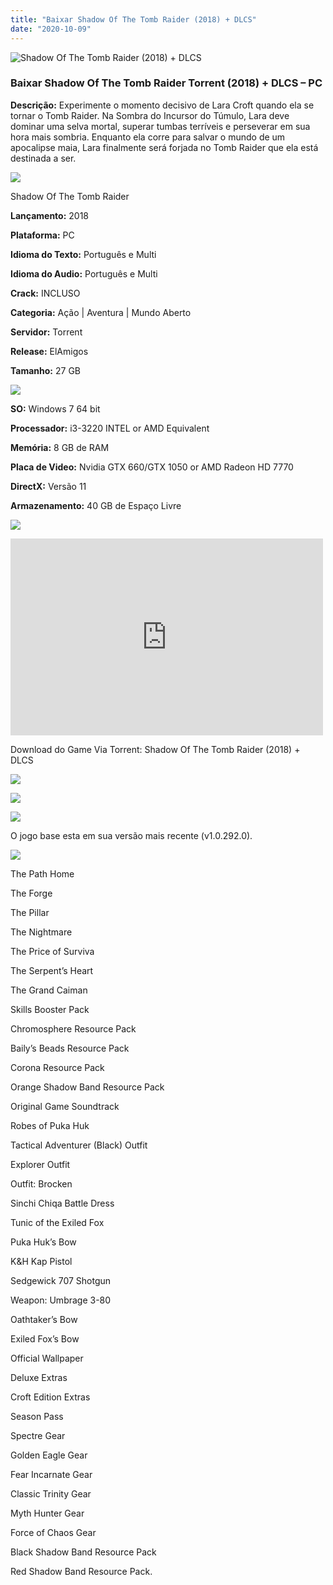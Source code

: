 ```yaml
---
title: "Baixar Shadow Of The Tomb Raider (2018) + DLCS"
date: "2020-10-09"
---
```


![Shadow Of The Tomb Raider (2018) + DLCS](https://1.bp.blogspot.com/-XgAupYuiJA8/XxyBSbqtzdI/AAAAAAAABBY/ROMNVZYGG_ctI_cgdqHwfYImUSE3l2IEwCNcBGAsYHQ/s320/poster.png "Shadow Of The Tomb Raider (2018) + DLCS")

### Baixar Shadow Of The Tomb Raider Torrent (2018) + DLCS – PC

**Descrição:** Experimente o momento decisivo de Lara Croft quando ela se tornar o Tomb Raider. Na Sombra do Incursor do Túmulo, Lara deve dominar uma selva mortal, superar tumbas terríveis e perseverar em sua hora mais sombria. Enquanto ela corre para salvar o mundo de um apocalipse maia, Lara finalmente será forjada no Tomb Raider que ela está destinada a ser.

![](https://1.bp.blogspot.com/-XIAoZor_ewQ/Xt6k8H1cWZI/AAAAAAAAAi0/oGRR_ah4Rf449lfQQZDiX_22jAu7LLnJACPcBGAYYCw/s400/Bot{4608eb41b51a711b0b999304a189c296d691bb56043e613118fd17737bb26b97}25C3{4608eb41b51a711b0b999304a189c296d691bb56043e613118fd17737bb26b97}25A3o{4608eb41b51a711b0b999304a189c296d691bb56043e613118fd17737bb26b97}2Bde{4608eb41b51a711b0b999304a189c296d691bb56043e613118fd17737bb26b97}2BInforma{4608eb41b51a711b0b999304a189c296d691bb56043e613118fd17737bb26b97}25C3{4608eb41b51a711b0b999304a189c296d691bb56043e613118fd17737bb26b97}25A7{4608eb41b51a711b0b999304a189c296d691bb56043e613118fd17737bb26b97}25C3{4608eb41b51a711b0b999304a189c296d691bb56043e613118fd17737bb26b97}25B5es.jpg)

Shadow Of The Tomb Raider

**Lançamento:** 2018

**Plataforma:** PC

**Idioma do Texto:** Português e Multi

**Idioma do Audio:** Português e Multi

**Crack:** INCLUSO

**Categoria:** Ação | Aventura | Mundo Aberto

**Servidor:** Torrent

**Release:** ElAmigos

**Tamanho:** 27 GB

![](https://1.bp.blogspot.com/-h4INo_OBwls/Xt6lEEMpxNI/AAAAAAAAAi4/JjyyoRDYOagV83dzmOlHFitCwsklVMs6ACPcBGAYYCw/s400/Bot{4608eb41b51a711b0b999304a189c296d691bb56043e613118fd17737bb26b97}25C3{4608eb41b51a711b0b999304a189c296d691bb56043e613118fd17737bb26b97}25A3o{4608eb41b51a711b0b999304a189c296d691bb56043e613118fd17737bb26b97}2Bde{4608eb41b51a711b0b999304a189c296d691bb56043e613118fd17737bb26b97}2BRequisitos.jpg)

**SO:** Windows 7 64 bit

**Processador:** i3-3220 INTEL or AMD Equivalent

**Memória:** 8 GB de RAM

**Placa de Video:** Nvidia GTX 660/GTX 1050 or AMD Radeon HD 7770

**DirectX:** Versão 11

**Armazenamento:** 40 GB de Espaço Livre

![](https://1.bp.blogspot.com/-rcYyVsnA81c/Xt6lZMZ2XiI/AAAAAAAAAjA/1MF2KKFyKSoUtwrodSDJRdpQoMNmnHOhwCPcBGAYYCw/s400/Bot{4608eb41b51a711b0b999304a189c296d691bb56043e613118fd17737bb26b97}25C3{4608eb41b51a711b0b999304a189c296d691bb56043e613118fd17737bb26b97}25A3o{4608eb41b51a711b0b999304a189c296d691bb56043e613118fd17737bb26b97}2Bde{4608eb41b51a711b0b999304a189c296d691bb56043e613118fd17737bb26b97}2BTrailer.jpg)

<iframe allow="accelerometer; autoplay; encrypted-media; gyroscope; picture-in-picture" allowfullscreen frameborder="0" height="315" src="https://www.youtube.com/embed/XYtyeqVQnRI" width="500"></iframe>

Download do Game Via Torrent: Shadow Of The Tomb Raider (2018) + DLCS

[![](https://1.bp.blogspot.com/-KEcbu5lXdM0/Xu5yX-HgHDI/AAAAAAAAAsY/bBJ6W14NqC4-Ny_0LiwqQPIkTbYzyURcACPcBGAYYCw/s200/CAPA3.jpg)](https://utorrentmegagames.blogspot.com/p/recomendado.html)

[![](https://1.bp.blogspot.com/-Rkir3Cy7E90/XthUbQKV_OI/AAAAAAAAAgU/q6xV1k8mreQnsOAbeImqH6Qi8ahsN2LpACPcBGAYYCw/s1600/Bot{4608eb41b51a711b0b999304a189c296d691bb56043e613118fd17737bb26b97}25C3{4608eb41b51a711b0b999304a189c296d691bb56043e613118fd17737bb26b97}25A3o{4608eb41b51a711b0b999304a189c296d691bb56043e613118fd17737bb26b97}2Bde{4608eb41b51a711b0b999304a189c296d691bb56043e613118fd17737bb26b97}2BDownload.jpg)](083a70b1aea8b0de970474958d3475e8f20ccc7a&dn=Shadow+of+the+Tomb+Raider+v1.0.292.0+ElAmigos)

![](https://1.bp.blogspot.com/-CKOPgKMHSCw/Xt6pGtUOwjI/AAAAAAAAAjY/zHwjL-_BlP8TQZnzb-2EXBS16bGihpMuACPcBGAYYCw/s400/Conte{4608eb41b51a711b0b999304a189c296d691bb56043e613118fd17737bb26b97}25C3{4608eb41b51a711b0b999304a189c296d691bb56043e613118fd17737bb26b97}25BAdo{4608eb41b51a711b0b999304a189c296d691bb56043e613118fd17737bb26b97}2Bprincipal.jpg)

O jogo base esta em sua versão mais recente (v1.0.292.0).

![](https://1.bp.blogspot.com/-UGXgz5_D260/Xt6pIAL2JoI/AAAAAAAAAjc/_VnT3GuyOckKn31b2f_6ucXooESqa3cHwCPcBGAYYCw/s400/Conte{4608eb41b51a711b0b999304a189c296d691bb56043e613118fd17737bb26b97}25C3{4608eb41b51a711b0b999304a189c296d691bb56043e613118fd17737bb26b97}25BAdo{4608eb41b51a711b0b999304a189c296d691bb56043e613118fd17737bb26b97}2BExtra.jpg)

The Path Home

The Forge

The Pillar

The Nightmare

The Price of Surviva

The Serpent’s Heart

The Grand Caiman

Skills Booster Pack

Chromosphere Resource Pack

Baily’s Beads Resource Pack

Corona Resource Pack

Orange Shadow Band Resource Pack

Original Game Soundtrack

Robes of Puka Huk

Tactical Adventurer (Black) Outfit

Explorer Outfit

Outfit: Brocken

Sinchi Chiqa Battle Dress

Tunic of the Exiled Fox

Puka Huk’s Bow

K&H Kap Pistol

Sedgewick 707 Shotgun

Weapon: Umbrage 3-80

Oathtaker’s Bow

Exiled Fox’s Bow

Official Wallpaper

Deluxe Extras

Croft Edition Extras

Season Pass

Spectre Gear

Golden Eagle Gear

Fear Incarnate Gear

Classic Trinity Gear

Myth Hunter Gear

Force of Chaos Gear

Black Shadow Band Resource Pack

Red Shadow Band Resource Pack.

